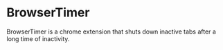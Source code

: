# BrowserTimer
BrowserTimer is a chrome extension that shuts down inactive tabs after a long time of inactivity.
